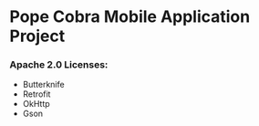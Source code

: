 # Pope Cobra Mobile Application Project

### Apache 2.0 Licenses:

* Butterknife
* Retrofit
* OkHttp
* Gson
